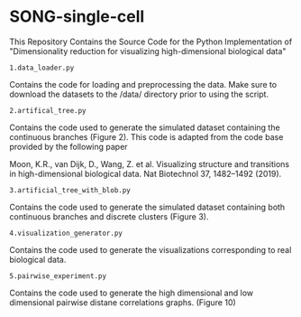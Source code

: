 # SONG-single-cell
This Repository Contains the Source Code for the Python Implementation of "Dimensionality reduction for visualizing high-dimensional biological data"
```
1.data_loader.py
```
Contains the code for loading and preprocessing the data. Make sure to download the datasets to the /data/ directory prior to using the script.

```
2.artifical_tree.py 
```
Contains the code used to generate the simulated dataset containing the continuous branches (Figure 2). This code is adapted from the code base provided by the following paper

Moon, K.R., van Dijk, D., Wang, Z. et al. Visualizing structure and transitions in high-dimensional biological data. Nat Biotechnol 37, 1482–1492 (2019). 

```
3.artificial_tree_with_blob.py
```
Contains the code used to generate the simulated dataset containing both continuous branches and discrete clusters (Figure 3).

```
4.visualization_generator.py
```
Contains the code used to generate the visualizations corresponding to real biological data.

```
5.pairwise_experiment.py
```
Contains the code used to generate the high dimensional and low dimensional pairwise distane correlations graphs. (Figure 10)

